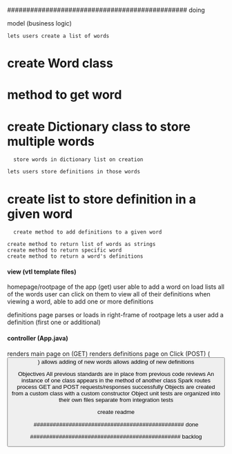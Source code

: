 ############################################### doing

  model (business logic)

    lets users create a list of words
#      create Word class
#      method to get word
#      create Dictionary class to store multiple words
      store words in dictionary list on creation

    lets users store definitions in those words
#      create list to store definition in a given word
      create method to add definitions to a given word

    create method to return list of words as strings
    create method to return specific word
    create method to return a word's definitions


#### view (vtl template files)

  homepage/rootpage of the app (get)
    user able to add a word
    on load lists all of the words
    user can click on them to view all of their definitions
    when viewing a word, able to add one or more definitions

  definitions page
    parses or loads in right-frame of rootpage
    lets a user add a definition (first one or additional)

#### controller (App.java)

  renders main page on (GET)
  renders definitions page on Click (POST) (<button value=$word>)
  allows adding of new words
  allows adding of new definitions


  Objectives
    All previous standards are in place from previous code reviews
    An instance of one class appears in the method of another class
    Spark routes process GET and POST requests/responses successfully
    Objects are created from a custom class with a custom constructor
    Object unit tests are organized into their own files separate from integration tests

  create readme


############################################### done

############################################### backlog
